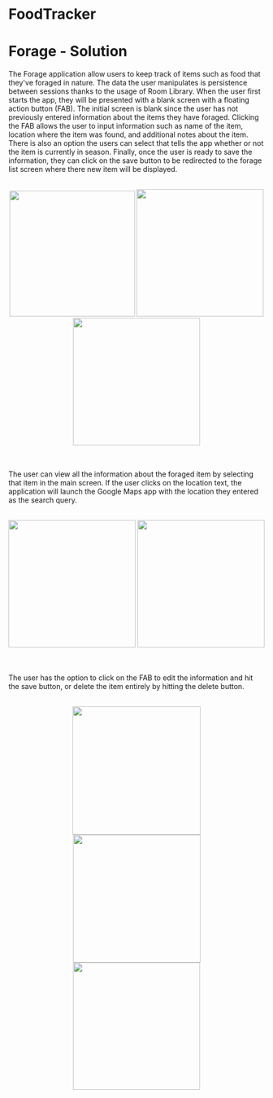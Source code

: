 # FoodTracker
Forage - Solution 
==================================

The Forage application allow users to keep track of items such as food that they've foraged in nature. The data the user manipulates is persistence between sessions thanks to the usage of Room Library. When the user first starts the app, they will be presented with a blank screen with a floating action button (FAB). The initial screen is blank since the user has not previously entered information about the items they have foraged. Clicking the FAB allows the user to 
input information such as name of the item, location where the item was found, and additional notes about the item. There is also an option the users can select that tells the app whether or not the item is currently in season. Finally, once the user is ready to save the information, they can click on the save button to be redirected to the forage list screen where there new item will be displayed. 
<br>
<br>
<p align="center">
  <img src="https://user-images.githubusercontent.com/57158277/170185770-b4b64eff-4551-4ec2-9c25-c53669a99b8c.png" width="247">
  <img src="https://user-images.githubusercontent.com/57158277/170185853-5eb6608a-bc00-4d46-9451-a8068e121ec9.png" width="250">
  <img src="https://user-images.githubusercontent.com/57158277/170185876-4861bc82-bd17-4287-a1ba-0a0dbf8bbee3.png" width="250">
</p>
<br>
<br>
The user can view all the information about the foraged item by selecting that item in the main screen. If the user clicks on the location text, the application will launch the Google Maps app with the location they entered as the search query. 
<br>
<br>
<p align="center">
  <img src="https://user-images.githubusercontent.com/57158277/170204908-af0d63b4-bcc1-4557-844a-ba2974e430db.png" width="250">
  <img src="https://user-images.githubusercontent.com/57158277/170205004-7250f886-a0d6-4366-a2de-1ed8cfaaddb1.png" width="250">
</p>
<br>
<br>
The user has the option to click on the FAB to edit the information and hit the save button, or delete the item entirely by hitting the delete button. 
<br>
<br>
<p align="center">
  <img src="https://user-images.githubusercontent.com/57158277/170186202-aeb97304-fa39-4c7c-af92-e012ff759088.png" width="252">
  <img src="https://user-images.githubusercontent.com/57158277/170186340-51bd09e8-d36b-4b11-acff-f537fc57af51.png" width="251">
  <img src="https://user-images.githubusercontent.com/57158277/170186512-884744b0-d4d7-4cc8-a6e1-4cd5aac44551.png" width="250">
</p>
<br>
<br>
